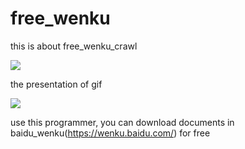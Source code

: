 # free_wenku

this is about free_wenku_crawl


![](https://github.com/xiexupang/free_wenku/blob/master/presentation.PNG)

the presentation of gif

![](https://github.com/xiexupang/free_wenku/blob/master/presentation.gif)

use this programmer, you can download documents in baidu_wenku(https://wenku.baidu.com/) for free

